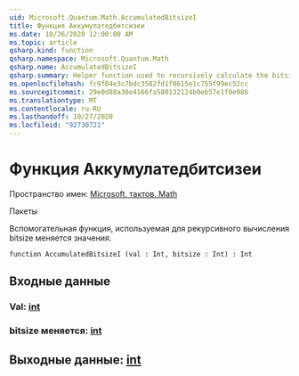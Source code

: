 ```yaml
---
uid: Microsoft.Quantum.Math.AccumulatedBitsizeI
title: Функция Аккумулатедбитсизеи
ms.date: 10/26/2020 12:00:00 AM
ms.topic: article
qsharp.kind: function
qsharp.namespace: Microsoft.Quantum.Math
qsharp.name: AccumulatedBitsizeI
qsharp.summary: Helper function used to recursively calculate the bitsize of a value.
ms.openlocfilehash: fc9f84e3c7bdc3582fd1f0615e1c755f99ec52cc
ms.sourcegitcommit: 29e0d88a30e4166fa580132124b0eb57e1f0e986
ms.translationtype: MT
ms.contentlocale: ru-RU
ms.lasthandoff: 10/27/2020
ms.locfileid: "92730721"
---
```

# <a name="accumulatedbitsizei-function"></a>Функция Аккумулатедбитсизеи

Пространство имен: [Microsoft. тактов. Math](xref:Microsoft.Quantum.Math)

Пакеты [](https://nuget.org/packages/)


Вспомогательная функция, используемая для рекурсивного вычисления bitsize меняется значения.

```qsharp
function AccumulatedBitsizeI (val : Int, bitsize : Int) : Int
```


## <a name="input"></a>Входные данные

### <a name="val--int"></a>Val: [int](xref:microsoft.quantum.lang-ref.int)




### <a name="bitsize--int"></a>bitsize меняется: [int](xref:microsoft.quantum.lang-ref.int)





## <a name="output--int"></a>Выходные данные: [int](xref:microsoft.quantum.lang-ref.int)

